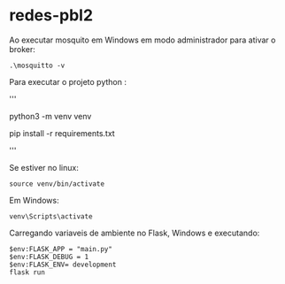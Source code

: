 # redes-pbl2

Ao executar mosquito em Windows em modo administrador para ativar o broker:

```
.\mosquitto -v
```

Para executar o projeto python :

'''

python3 -m venv venv

pip install -r requirements.txt

'''

Se estiver no linux:

```
source venv/bin/activate
```

Em Windows:

```
venv\Scripts\activate
```

Carregando variaveis de ambiente no Flask, Windows e executando:

```
$env:FLASK_APP = "main.py"
$env:FLASK_DEBUG = 1
$env:FLASK_ENV= development
flask run
```
